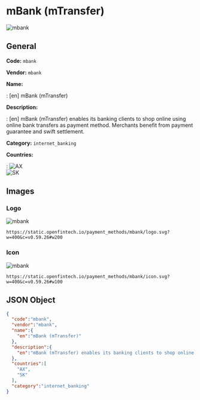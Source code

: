 
# mBank (mTransfer) 
![mbank](https://static.openfintech.io/payment_methods/mbank/logo.svg?w=400&c=v0.59.26#w200)  

## General 
**Code:** `mbank` 
 
**Vendor:** `mbank` 
 
**Name:**  
 
:	[en] mBank (mTransfer)  
 
**Description:**  
 
: [en] mBank (mTransfer) enables its banking clients to shop online using online bank transfers as payment method. Merchants benefit from payment guarantee and swift settlement.   
 
**Category:** `internet_banking` 
 
**Countries:**  
 
:	![AX](https://cdnjs.cloudflare.com/ajax/libs/flag-icon-css/3.3.0/flags/4x3/ax.svg#w24)  
	![SK](https://cdnjs.cloudflare.com/ajax/libs/flag-icon-css/3.3.0/flags/4x3/sk.svg#w24)  
 

## Images 

### Logo 
![mbank](https://static.openfintech.io/payment_methods/mbank/logo.svg?w=400&c=v0.59.26#w200)  

```
https://static.openfintech.io/payment_methods/mbank/logo.svg?w=400&c=v0.59.26#w200
```  

### Icon 
![mbank](https://static.openfintech.io/payment_methods/mbank/icon.svg?w=400&c=v0.59.26#w100)  

```
https://static.openfintech.io/payment_methods/mbank/icon.svg?w=400&c=v0.59.26#w100
```  

## JSON Object 

```json
{
  "code":"mbank",
  "vendor":"mbank",
  "name":{
    "en":"mBank (mTransfer)"
  },
  "description":{
    "en":"mBank (mTransfer) enables its banking clients to shop online using online bank transfers as payment method. Merchants benefit from payment guarantee and swift settlement.\u00a0"
  },
  "countries":[
    "AX",
    "SK"
  ],
  "category":"internet_banking"
}
```  
